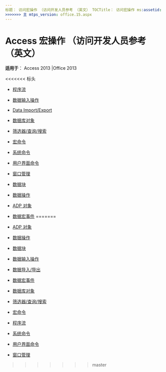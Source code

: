 ```yaml
---
标题： 访问宏操作 （访问开发人员参考 （英文） TOCTitle： 访问宏操作 ms:assetid: bea73e66-2fd7-41a0-af62-c246c088a2ea ms:mtpsurl: https://msdn.microsoft.com/library/Dn161227(v=office.15) ms:contentKeyID: 52074194 <<<<<<< 标头 ms.date: 09/18/2015年 ===ms.date: 10/17/2018
>>>>>>> 主 mtps_version: office.15.aspx
---
```


# <a name="access-macro-actions-access-developer-reference"></a>Access 宏操作 （访问开发人员参考 （英文）

**适用于**： Access 2013 |Office 2013

<<<<<<< 标头
  - [程序流](program-flow.md)

  - [数据输入操作](data-entry-operations.md)

  - [Data Import/Export](data-import-export.md)

  - [数据库对象](database-objects.md)

  - [筛选器/查询/搜索](filter-query-search.md)

  - [宏命令](macro-commands.md)

  - [系统命令](system-commands.md)

  - [用户界面命令](user-interface-commands.md)

  - [窗口管理](window-management.md)

  - [数据块](data-blocks.md)

  - [数据操作](data-actions.md)

  - [ADP 对象](adp-objects.md)

  - [数据宏事件](data-macro-events.md)
=======
- [ADP 对象](adp-objects.md)
- [数据操作](data-actions.md)
- [数据块](data-blocks.md)
- [数据输入操作](data-entry-operations.md)
- [数据导入/导出](data-import-export.md)
- [数据宏事件](data-macro-events.md)
- [数据库对象](database-objects.md)
- [筛选器/查询/搜索](filter-query-search.md)
- [宏命令](macro-commands.md)
- [程序流](program-flow.md)
- [系统命令](system-commands.md)
- [用户界面命令](user-interface-commands.md)
- [窗口管理](window-management.md)

>>>>>>> master

